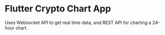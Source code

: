 # Flutter Crypto Chart App 

Uses Websocket API to get real time data, and REST API for charting a 24-hour chart. 
